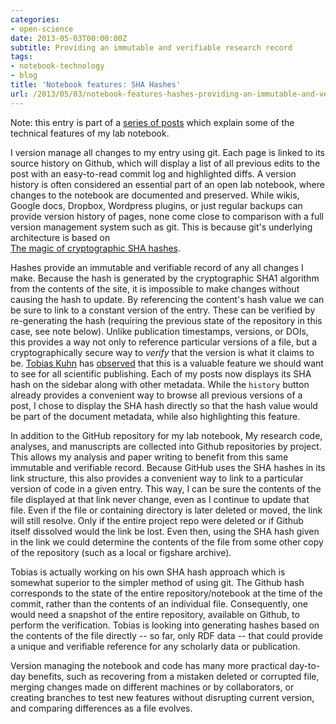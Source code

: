 ```yaml
---
categories:
- open-science
date: 2013-05-03T00:00:00Z
subtitle: Providing an immutable and verifiable research record
tags:
- notebook-technology
- blog
title: 'Notebook features: SHA Hashes'
url: /2013/05/03/notebook-features-hashes-providing-an-immutable-and-verifiable-research-record/
---
```


Note: this entry is part of a [series of posts](http://carlboettiger.info/2013/04/26/notebook-features-introduction.html) 
which explain some of the technical features of my lab notebook.


I version manage all changes to my entry using git. Each page
is linked to its source history on Github, which will display a list
of all previous edits to the post with an easy-to-read commit log and
highlighted diffs.  A version history is often considered an essential
part of an open lab notebook, where changes to the notebook are documented
and preserved.  While wikis, Google docs, Dropbox, Wordpress plugins,
or just regular backups can provide version history of pages, none come
close to comparison with a full version management system such as git. 
This is because git's underlying architecture is based on  
[The magic of cryptographic SHA hashes](http://www-cs-students.stanford.edu/~blynn/gitmagic/ch08.html).  

Hashes provide an immutable and verifiable record of any all changes I
make.  Because the hash is generated by the cryptographic SHA1 algorithm
from the contents of the site, it is impossible to make changes without
causing the hash to update. By referencing the content's hash value we
can be sure to link to a constant version of the entry. These can be
verified by re-generating the hash (requiring the previous state of the
repository in this case, see note below).  Unlike publication timestamps,
versions, or DOIs, this provides a way not only to reference particular
versions of a file, but a cryptographically secure way to *verify* that
the version is what it claims to be.  [Tobias Kuhn](http://www.tkuhn.ch/)
has [observed](http://www.force11.org/node/4301) that this is a valuable
feature we should want to see for all scientific publishing. Each of my
posts now displays its SHA hash on the sidebar along with other metadata.
While the `history` button already provides a convenient way to browse all
previous versions of a post, I chose to display the SHA hash directly
so that the hash value would be part of the document metadata, while
also highlighting this feature.  

In addition to the GitHub repository for my lab notebook, My research
code, analyses, and manuscripts are collected into Github repositories
by project.  This allows my analysis and paper writing to benefit from
this same immutable and verifiable record.  Because GitHub uses the SHA
hashes in its link structure, this also provides a convenient way to link
to a particular version of code in a given entry.  This way, I can be sure 
the contents of the file displayed at that link never change, even as I
continue to update that file.  Even if the file or containing directory
is later deleted or moved, the link will still resolve.  Only if the
entire project repo were deleted or if Github itself dissolved would 
the link be lost.  Even then, using the SHA hash given in the link
we could determine the contents of the file from some other copy of 
the repository (such as a local or figshare archive).  


Tobias is actually working on his own SHA hash approach which is
somewhat superior to the simpler method of using git.  The Github hash
corresponds to the state of the entire repository/notebook at the time of
the commit, rather than the contents of an individual file.  Consequently,
one would need a snapshot of the entire repository, available on Github,
to perform the verification.  Tobias is looking into generating hashes
based on the contents of the file directly -- so far, only RDF data --
that could provide a unique and verifiable reference for any scholarly
data or publication.

Version managing the notebook and code has many more practical day-to-day
benefits, such as recovering from a mistaken deleted or corrupted file, 
merging changes made on different machines or by collaborators, or creating
branches to test new features without disrupting current version, and
comparing differences as a file evolves.  





